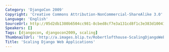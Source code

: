 ```yaml
---
Category: 'DjangoCon 2009'
Copyright: 'Creative Commons Attribution-NonCommercial-ShareAlike 3.0'
Language: 'English'
SourceUrl: http://05d2db1380b6504cc981-8cbed8cf7e3a131cd8f1c3e383d10041.r93.cf2.rackcdn.com/djangocon-2009/13_scaling-django-web-applications.ogv
Speakers: []
Tags: [djangocon, djangocon2009, scaling]
ThumbnailUrl: 'http://a.images.blip.tv/Robertlofthouse-ScalingDjangoWebApplications829.png'
Title: 'Scaling Django Web Applications'
---
```

  


